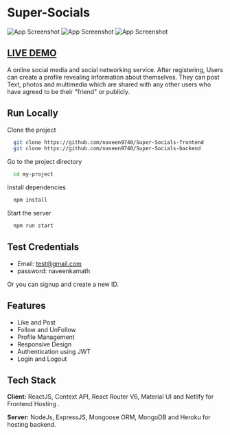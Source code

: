 
# Super-Socials

![App Screenshot](https://i.ibb.co/TgydG3r/SUPERSOCIAL1.png)
![App Screenshot](https://i.ibb.co/YpBjdJ7/SUPER2.png)
![App Screenshot](https://i.ibb.co/LgtcGK0/SUPER3.png)

## [LIVE DEMO](https://super-social.netlify.app/login)

A online social media and social networking service. After registering, Users can create a profile revealing information about themselves. They can post Text, photos and multimedia which are shared with any other users who have agreed to be their "friend" or publicly.

## Run Locally

Clone the project

```bash
  git clone https://github.com/naveen9740/Super-Socials-frontend
  git clone https://github.com/naveen9740/Super-Socials-backend
```

Go to the project directory

```bash
  cd my-project
```

Install dependencies

```bash
  npm install
```

Start the server

```bash
  npm run start
```

## Test Credentials

- Email: test@gmail.com
- password: naveenkamath

Or you can signup and create a new ID.

## Features

- Like and Post
- Follow and UnFollow
- Profile Management
- Responsive Design
- Authentication using JWT
- Login and Logout

## Tech Stack

**Client:** ReactJS, Context API, React Router V6, Material UI and Netlify for Frontend Hosting .

**Server:** NodeJs, ExpressJS, Mongoose ORM, MongoDB and Heroku for hosting backend.
